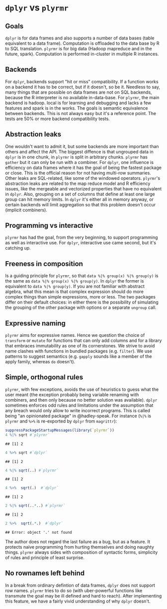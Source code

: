 # `dplyr` vs `plyrmr`

## Goals

`dplyr` is for data frames and also supports a number of data bases (table equivalent to a data frame). Computation is offloaded to the data base by R to SQL translation. `plyrmr` is for big data (Hadoop mapreduce and in the future, spark). Computation is performed in-cluster in multiple R instances.

## Backends

For `dplyr`, backends support "hit or miss" compatibility. If a function works on a backend it has to be correct, but if it doesn't, so be it. Needless to say, many things that are possible on data frames are not on SQL backends, because the R interpreter is no available in-data-base. For `plyrmr`, the main backend is hadoop. local is for learning and debugging and lacks a few features and spark is in the works. The goals is semantic equivalence between backends. This is not always easy but it's a reference point. The tests are 50% or more backend compatibility tests. 

## Abstraction leaks

One wouldn't want to admit it, but some backends are more important than others and affect the API. The biggest diffence is that ungrouped data in `dplyr` is in one chunk, in `plyrmr` is split in arbitrary chunks. `plyrmr` has `gather` but it can only be run with a combiner. For `dplyr`, one influence is efficiency on data frames where it has the goal of being the fastest package or close. This is the official reason for not having multi-row summaries. Other leaks are SQL-related, like some of the windowed operators. `plyrmr`'s abstraction leaks are related to the map reduce model and R efficiency issues, like the mergeable and vectorized properties that have no equivalent in `dplyr`. Also, grouping on a set of columns that define at least one large group can hit memory limits. In `dplyr` it's either all in memory anyway, or certain backends will limit aggregation so that this problem doesn't occur (implicit combiners).

## Programming vs interactive

`plyrmr` has had the goal, from the very beginning, to support programming as well as interactive use. For `dplyr`, interactive use came second, but it's catching up. 

## Freeness in composition

Is a guiding principle for `plyrmr`, so that `data %|% group(x) %|% group(y)` is the same as `data %|% group(x) %|% group(y)`. In `dplyr` the former is equivalent to `data %|% group(y)`. If you are not familiar with abstract algebra, what this mean is that complex expression should do more complex things than simple expressions, more or less. The two packages differ on their default choices: in either there is the possibility of simulating the grouping of the other package with options or a separate `ungroup` call.

## Expressive naming

`plyrmr` aims for expressive names. Hence we question the choice of `transform` or `mutate` for functions that can only add columns and for a library that embraces immutability as one of its cornerstones. We strive to avoid name clashes with functions in bundled packages (e.g. `filter`). We use patterns to suggest semantics (e.g. `gapply` sounds like a member of the apply family, whereas `do` doesn't).

## Simple, orthogonal rules

`plyrmr`, with few exceptions, avoids the use of heuristics to guess what the user meant (the exception probably being variable renaming with combiners, and then only because no better solution was available). `dplyr` sometimes enforces odd rules and limitations under the assumption that any breach would only allow to write incorrect programs. This is called being "an opinionated package" in @hadley-speak. For instance (`%|%` is `plyrmr` and `%>%` is re-exported by `dplyr` from `magrittr`):


```r
suppressPackageStartupMessages(library(`plyrmr`))
4 %|% sqrt #`plyrmr`
```

```
## [1] 2
```

```r
4 %>% sqrt #`dplyr`
```

```
## [1] 2
```

```r
4 %|% sqrt(..) #`plyrmr`
```

```
## [1] 2
```

```r
4 %>%  sqrt(.)  #`dplyr`
```

```
## [1] 2
```

```r
2 %|% sqrt(..*..) #`plyrmr`
```

```
## [1] 2
```

```r
2 %>%  sqrt(.*.)  #`dplyr`
```

```
## Error: object '.' not found
```

The author does not regard the last failure as a bug, but as a feature. It protects naive programming from hurting themselves and doing naughty things. `plyrmr` always sides with composition of syntactic forms, simplicity of rules and principle of least surprise.

## No rownames left behind

In a break from ordinary defintion of data frames, `dplyr` does not support row names. `plyrmr` tries to do so (with uber-powerful functions like transmute the goal may be ill defined and hard to reach). After implementing this feature, we have a fairly vivid understanding of why `dplyr` doesn't.

